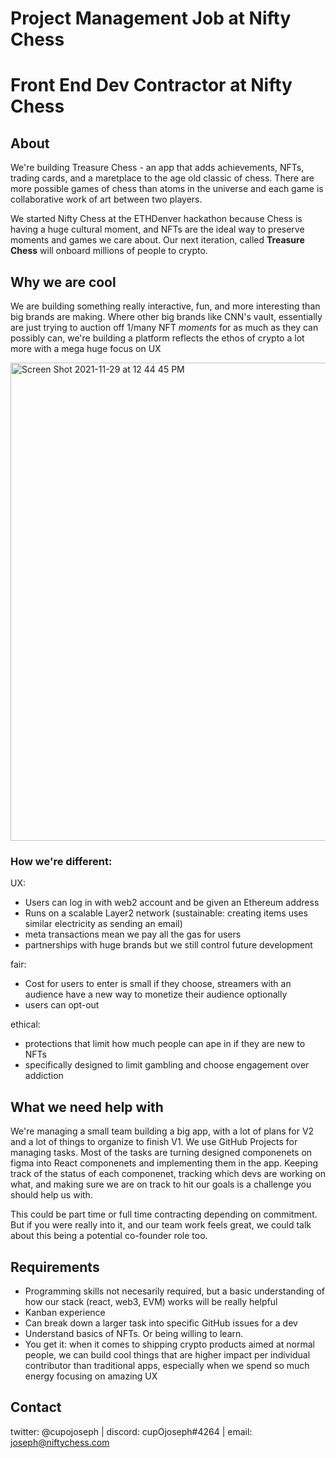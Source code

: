 # Project Management Job at Nifty Chess

# Front End Dev Contractor at Nifty Chess

## About

We're building Treasure Chess - an app that adds achievements, NFTs, trading cards, and a maretplace to the age old classic of chess. There are more possible games of chess than atoms in the universe and each game is collaborative work of art between two players.

We started Nifty Chess at the ETHDenver hackathon because Chess is having a huge cultural moment, and NFTs are the ideal way to preserve moments and games we care about. Our next iteration, called **Treasure Chess** will onboard millions of people to crypto.

## Why we are cool

We are building something really interactive, fun, and more interesting than big brands are making. Where other big brands like CNN's vault, essentially are just trying to auction off 1/many NFT _moments_ for as much as they can possibly can, we're building a platform reflects the ethos of crypto a lot more with a mega huge focus on UX

<img width="765" alt="Screen Shot 2021-11-29 at 12 44 45 PM" src="https://user-images.githubusercontent.com/9449596/143917223-a870c202-8d0a-4b58-9d1c-2bcfab10b9e1.png">

### How we're different:

UX:

- Users can log in with web2 account and be given an Ethereum address
- Runs on a scalable Layer2 network (sustainable: creating items uses similar electricity as sending an email)
- meta transactions mean we pay all the gas for users
- partnerships with huge brands but we still control future development

fair:

- Cost for users to enter is small if they choose, streamers with an audience have a new way to monetize their audience optionally
- users can opt-out

ethical:

- protections that limit how much people can ape in if they are new to NFTs
- specifically designed to limit gambling and choose engagement over addiction 

## What we need help with
We're managing a small team building a big app, with a lot of plans for V2 and a lot of things to organize to finish V1. We use GitHub Projects for managing tasks. Most of the tasks are turning designed componenets on figma into React componenets and implementing them in the app. Keeping track of the status of each componenet, tracking which devs are working on what, and making sure we are on track to hit our goals is a challenge you should help us with. 

This could be part time or full time contracting depending on commitment. But if you were really into it, and our team work feels great, we could talk about this being a potential co-founder role too.

## Requirements
- Programming skills not necesarily required, but a basic understanding of how our stack (react, web3, EVM) works will be really helpful
- Kanban experience 
- Can break down a larger task into specific GitHub issues for a dev
- Understand basics of NFTs. Or being willing to learn.
- You get it: when it comes to shipping crypto products aimed at normal people, we can build cool things that are higher impact per individual contributor than traditional apps, especially when we spend so much energy focusing on amazing UX

## Contact
twitter: @cupojoseph | discord: cupOjoseph#4264 | email: joseph@niftychess.com
